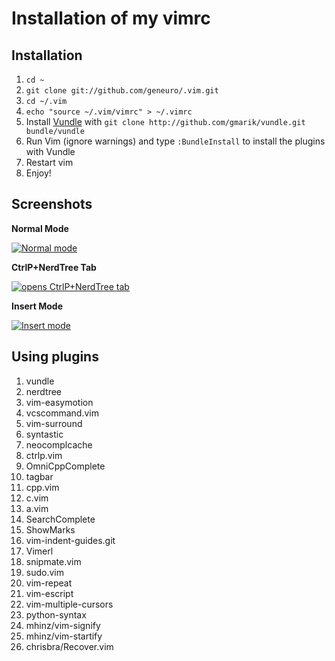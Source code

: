 # Installation of my vimrc

## Installation

1. `cd ~`
2. `git clone git://github.com/geneuro/.vim.git`
3. `cd ~/.vim`
4. `echo "source ~/.vim/vimrc" > ~/.vimrc`
5. Install [Vundle](https://github.com/gmarik/vundle) with `git clone http://github.com/gmarik/vundle.git bundle/vundle`
6. Run Vim (ignore warnings) and type `:BundleInstall` to install the plugins with Vundle
7. Restart vim
8. Enjoy!

## Screenshots

**Normal Mode**

[![Normal mode](https://github.com/geneuro/.vim/raw/master/screenshots/vim1.png)](https://github.com/geneuro/.vim/raw/master/screenshots/vim1.png)

**CtrlP+NerdTree Tab**

[![<Ctrl-t> opens CtrlP+NerdTree tab](https://github.com/geneuro/.vim/raw/master/screenshots/vim2.png)](https://github.com/geneuro/.vim/raw/master/screenshots/vim2.png)

**Insert Mode**

[![Insert mode](https://github.com/geneuro/.vim/raw/master/screenshots/vim3.png)](https://github.com/geneuro/.vim/raw/master/screenshots/vim3.png)

## Using plugins

1.  vundle
2.  nerdtree
3.  vim-easymotion
4.  vcscommand.vim
5.  vim-surround
6.  syntastic
7.  neocomplcache
8.  ctrlp.vim
9.  OmniCppComplete
10. tagbar
11. cpp.vim
12. c.vim
13. a.vim
14. SearchComplete
15. ShowMarks
16. vim-indent-guides.git
17. Vimerl
18. snipmate.vim
19. sudo.vim
20. vim-repeat
21. vim-escript
22. vim-multiple-cursors
23. python-syntax
24. mhinz/vim-signify
25. mhinz/vim-startify
26. chrisbra/Recover.vim
